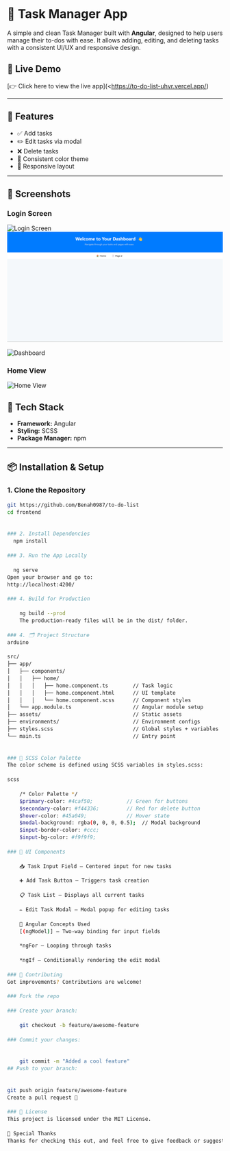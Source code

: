 # 📝 Task Manager App

A simple and clean Task Manager built with **Angular**, designed to help users manage their to-dos with ease. It allows adding, editing, and deleting tasks with a consistent UI/UX and responsive design.

## 🔗 Live Demo

[👉 Click here to view the live app](<https://to-do-list-uhvr.vercel.app/)

---

## 🚀 Features

- ✅ Add tasks
- ✏️ Edit tasks via modal
- ❌ Delete tasks
- 🎨 Consistent color theme
- 📱 Responsive layout

---

## 📸 Screenshots

### Login Screen
![Login Screen](Screenshot%202025-04-15%20231459.png)
![alt text](frontend/assets/Home.png)

![Dashboard](dashboard.png)

### Home View
![Home View](Home.png)

## 🧰 Tech Stack

- **Framework:** Angular
- **Styling:** SCSS
- **Package Manager:** npm

---

## 📦 Installation & Setup

### 1. Clone the Repository

```bash
git https://github.com/Benah0987/to-do-list
cd frontend


### 2. Install Dependencies
  npm install

### 3. Run the App Locally

  ng serve
Open your browser and go to:
http://localhost:4200/

### 4. Build for Production

    ng build --prod
    The production-ready files will be in the dist/ folder.

### 4. 🗂️ Project Structure
arduino

src/
├── app/
│   ├── components/
│   │   ├── home/
│   │   │   ├── home.component.ts        // Task logic
│   │   │   ├── home.component.html      // UI template
│   │   │   └── home.component.scss      // Component styles
│   └── app.module.ts                    // Angular module setup
├── assets/                              // Static assets
├── environments/                        // Environment configs
├── styles.scss                          // Global styles + variables
└── main.ts                              // Entry point


### 🎨 SCSS Color Palette
The color scheme is defined using SCSS variables in styles.scss:

scss

    /* Color Palette */
    $primary-color: #4caf50;           // Green for buttons
    $secondary-color: #f44336;         // Red for delete button
    $hover-color: #45a049;             // Hover state
    $modal-background: rgba(0, 0, 0, 0.5);  // Modal background
    $input-border-color: #ccc;
    $input-bg-color: #f9f9f9;

### 🧱 UI Components

    📥 Task Input Field – Centered input for new tasks

    ➕ Add Task Button – Triggers task creation

    📋 Task List – Displays all current tasks

    ✏️ Edit Task Modal – Modal popup for editing tasks

    🧠 Angular Concepts Used
    [(ngModel)] – Two-way binding for input fields

    *ngFor – Looping through tasks

    *ngIf – Conditionally rendering the edit modal

### 🤝 Contributing
Got improvements? Contributions are welcome!

### Fork the repo

### Create your branch:

    git checkout -b feature/awesome-feature

### Commit your changes:


    git commit -m "Added a cool feature"
## Push to your branch:


git push origin feature/awesome-feature
Create a pull request 🚀

### 📄 License
This project is licensed under the MIT License.

🙌 Special Thanks
Thanks for checking this out, and feel free to give feedback or suggestions!